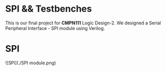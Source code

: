 # SPI && Testbenches
This is our final project for **CMPN111** Logic Design-2. We designed a Serial Peripheral Interface - SPI module using Verilog.

# SPI
![SPI](./SPI module.png)
